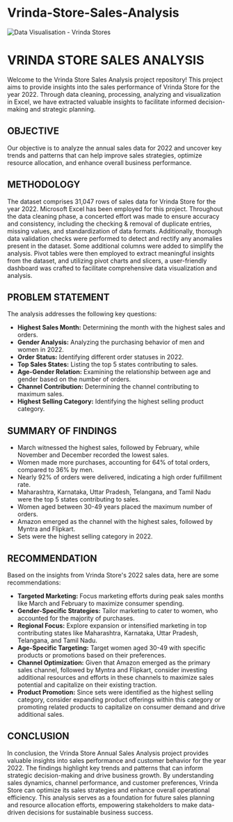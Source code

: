 # Vrinda-Store-Sales-Analysis
![Data Visualisation - Vrinda Stores](https://github.com/Chailvi4/E-Commerce_Store-Data_Analysis-Excel/assets/159124754/bb4fe7c7-e951-4a8d-b848-50da0b0879c7)

# VRINDA STORE SALES ANALYSIS

Welcome to the Vrinda Store Sales Analysis project repository! This project aims to provide insights into the sales performance of Vrinda Store for the year 2022. Through data cleaning, processing, analyzing and visualization in Excel, we have extracted valuable insights to facilitate informed decision-making and strategic planning.


## OBJECTIVE

Our objective is to analyze the annual sales data for 2022 and uncover key trends and patterns that can help improve sales strategies, optimize resource allocation, and enhance overall business performance.

## METHODOLOGY

The dataset comprises 31,047 rows of sales data for Vrinda Store for the year 2022. Microsoft Excel has been employed for this project. Throughout the data cleaning phase, a concerted effort was made to ensure accuracy and consistency, including the checking & removal of duplicate entries, missing values, and standardization of data formats. Additionally, thorough data validation checks were performed to detect and rectify any anomalies present in the dataset. Some additional columns were added to simplify the analysis. Pivot tables were then employed to extract meaningful insights from the dataset, and utilizing pivot charts and slicers, a user-friendly dashboard was crafted to facilitate comprehensive data visualization and analysis.
## PROBLEM STATEMENT

The analysis addresses the following key questions:
- **Highest Sales Month:** Determining the month with the highest sales and orders.
- **Gender Analysis:** Analyzing the purchasing behavior of men and women in 2022.
- **Order Status:** Identifying different order statuses in 2022.
- **Top Sales States:** Listing the top 5 states contributing to sales.
- **Age-Gender Relation:** Examining the relationship between age and gender based on the number of orders.
- **Channel Contribution:** Determining the channel contributing to maximum sales.
- **Highest Selling Category:** Identifying the highest selling product category.

## SUMMARY OF FINDINGS

- March witnessed the highest sales, followed by February, while November and December recorded the lowest sales.
- Women made more purchases, accounting for 64% of total orders, compared to 36% by men.
- Nearly 92% of orders were delivered, indicating a high order fulfillment rate.
- Maharashtra, Karnataka, Uttar Pradesh, Telangana, and Tamil Nadu were the top 5 states contributing to sales.
- Women aged between 30-49 years placed the maximum number of orders.
- Amazon emerged as the channel with the highest sales, followed by Myntra and Flipkart.
- Sets were the highest selling category in 2022.

## RECOMMENDATION

Based on the insights from Vrinda Store's 2022 sales data, here are some recommendations:
- **Targeted Marketing:** Focus marketing efforts during peak sales months like March and February to maximize consumer spending.
- **Gender-Specific Strategies:** Tailor marketing to cater to women, who accounted for the majority of purchases.
- **Regional Focus:** Explore expansion or intensified marketing in top contributing states like Maharashtra, Karnataka, Uttar Pradesh, Telangana, and Tamil Nadu.
- **Age-Specific Targeting:** Target women aged 30-49 with specific products or promotions based on their preferences.
- **Channel Optimization:** Given that Amazon emerged as the primary sales channel, followed by Myntra and Flipkart, consider investing additional resources and efforts in these channels to maximize sales potential and capitalize on their existing traction.
- **Product Promotion:** Since sets were identified as the highest selling category, consider expanding product offerings within this category or promoting related products to capitalize on consumer demand and drive additional sales.

## CONCLUSION

In conclusion, the Vrinda Store Annual Sales Analysis project provides valuable insights into sales performance and customer behavior for the year 2022. The findings highlight key trends and patterns that can inform strategic decision-making and drive business growth. By understanding sales dynamics, channel performance, and customer preferences, Vrinda Store can optimize its sales strategies and enhance overall operational efficiency. This analysis serves as a foundation for future sales planning and resource allocation efforts, empowering stakeholders to make data-driven decisions for sustainable business success.

